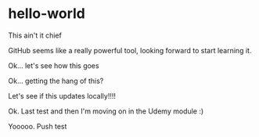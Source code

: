 # hello-world

This ain't it chief

GitHub seems like a really powerful tool, looking forward to start learning it.

Ok... let's see how this goes

Ok... getting the hang of this?

Let's see if this updates locally!!!!

Ok. Last test and then I'm moving on in the Udemy module :)

Yooooo. Push test